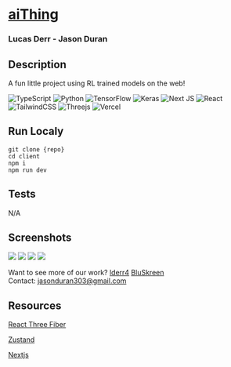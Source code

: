 # [aiThing](https://www.aithing.tech/)

### Lucas Derr  -  Jason Duran

## Description

A fun little project using RL trained models on the web!

![TypeScript](https://img.shields.io/badge/typescript-%23007ACC.svg?style=for-the-badge&logo=typescript&logoColor=white)
![Python](https://img.shields.io/badge/python-3670A0?style=for-the-badge&logo=python&logoColor=ffdd54)
![TensorFlow](https://img.shields.io/badge/TensorFlow-%23FF6F00.svg?style=for-the-badge&logo=TensorFlow&logoColor=white)
![Keras](https://img.shields.io/badge/Keras-%23D00000.svg?style=for-the-badge&logo=Keras&logoColor=white)
![Next JS](https://img.shields.io/badge/Next-black?style=for-the-badge&logo=next.js&logoColor=white)
![React](https://img.shields.io/badge/react-%2320232a.svg?style=for-the-badge&logo=react&logoColor=%2361DAFB)
![TailwindCSS](https://img.shields.io/badge/tailwindcss-%2338B2AC.svg?style=for-the-badge&logo=tailwind-css&logoColor=white)
![Threejs](https://img.shields.io/badge/threejs-black?style=for-the-badge&logo=three.js&logoColor=white)
![Vercel](https://img.shields.io/badge/vercel-%23000000.svg?style=for-the-badge&logo=vercel&logoColor=white)

## Run Localy

```
git clone {repo}
cd client 
npm i
npm run dev
```

## Tests

N/A

## Screenshots
![](img/)
![](img/)
![](img/)
![](img/)

Want to see more of our work? [lderr4](https://github.com/lderr4) [BluSkreen](https://github.com/BluSkreen)
<br/>
Contact: jasonduran303@gmail.com

## Resources

[React Three Fiber](https://docs.pmnd.rs/react-three-fiber/getting-started/introduction)

[Zustand](https://github.com/pmndrs/zustand)

[Nextjs](https://nextjs.org/docs)
